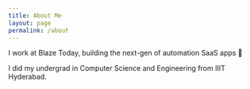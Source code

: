 ```yaml
---
title: About Me
layout: page
permalink: /about
---
```


I work at Blaze Today, building the next-gen of automation SaaS apps 🎉

I did my undergrad in Computer Science and Engineering from IIIT Hyderabad.